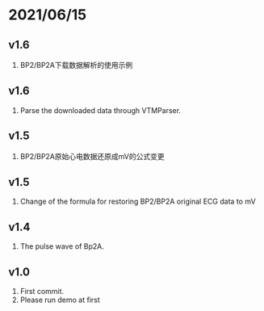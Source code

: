 # 2021/06/15

## v1.6

1. BP2/BP2A下载数据解析的使用示例

## v1.6

1. Parse the downloaded data through VTMParser.


## v1.5

1. BP2/BP2A原始心电数据还原成mV的公式变更

## v1.5

1. Change of the formula for restoring BP2/BP2A original ECG data to mV


## v1.4

1. The pulse wave of Bp2A.


## v1.0

1. First commit.
2. Please run demo at first
